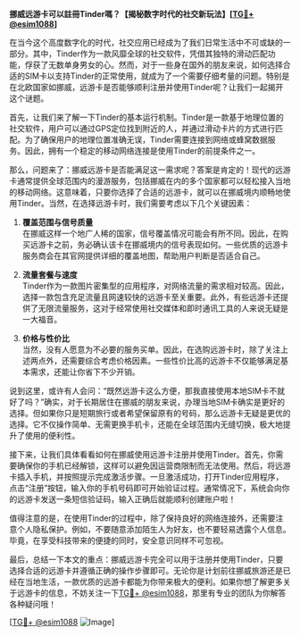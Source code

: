 **挪威远游卡可以註冊Tinder嗎？【揭秘数字时代的社交新玩法】[[TG💪+ @esim1088](https://t.me/s/esim1088)]**

在当今这个高度数字化的时代，社交应用已经成为了我们日常生活中不可或缺的一部分。其中，Tinder作为一款风靡全球的社交软件，凭借其独特的滑动匹配功能，俘获了无数单身男女的心。然而，对于一些身在国外的朋友来说，如何选择合适的SIM卡以支持Tinder的正常使用，就成为了一个需要仔细考量的问题。特别是在北欧国家如挪威，远游卡是否能够顺利注册并使用Tinder呢？让我们一起揭开这个谜题。

首先，让我们来了解一下Tinder的基本运行机制。Tinder是一款基于地理位置的社交软件，用户可以通过GPS定位找到附近的人，并通过滑动卡片的方式进行匹配。为了确保用户的地理位置准确无误，Tinder需要连接到网络或蜂窝数据服务。因此，拥有一个稳定的移动网络连接是使用Tinder的前提条件之一。

那么，问题来了：挪威远游卡是否能满足这一需求呢？答案是肯定的！现代的远游卡通常提供全球范围内的漫游服务，包括挪威在内的多个国家都可以轻松接入当地的移动网络。这意味着，只要你选择了合适的远游卡，就可以在挪威境内顺畅地使用Tinder。当然，在选择远游卡时，我们需要考虑以下几个关键因素：

1. **覆盖范围与信号质量**  
   在挪威这样一个地广人稀的国家，信号覆盖情况可能会有所不同。因此，在购买远游卡之前，务必确认该卡在挪威境内的信号表现如何。一些优质的远游卡服务商会在其官网提供详细的覆盖地图，帮助用户判断是否适合自己。

2. **流量套餐与速度**  
   Tinder作为一款图片密集型的应用程序，对网络流量的需求相对较高。因此，选择一款包含充足流量且网速较快的远游卡至关重要。此外，有些远游卡还提供了无限流量服务，这对于经常使用社交媒体和即时通讯工具的人来说无疑是一大福音。

3. **价格与性价比**  
   当然，没有人愿意为不必要的服务买单。因此，在选购远游卡时，除了关注上述两点外，还需要综合考虑价格因素。一些性价比高的远游卡不仅能够满足基本需求，还能让你省下不少开销。

说到这里，或许有人会问：“既然远游卡这么方便，那我直接使用本地SIM卡不就好了吗？”确实，对于长期居住在挪威的朋友来说，办理当地SIM卡确实是更好的选择。但如果你只是短期旅行或者希望保留原有的号码，那么远游卡无疑是更优的选择。它不仅操作简单、无需更换手机卡，还能在全球范围内无缝切换，极大地提升了使用的便利性。

接下来，让我们具体看看如何在挪威使用远游卡注册并使用Tinder。首先，你需要确保你的手机已经解锁，这样可以避免因运营商限制而无法使用。然后，将远游卡插入手机，并按照提示完成激活步骤。一旦激活成功，打开Tinder应用程序，点击“注册”按钮，输入你的手机号码即可开始验证过程。通常情况下，系统会向你的远游卡发送一条短信验证码，输入正确后就能顺利创建账户啦！

值得注意的是，在使用Tinder的过程中，除了保持良好的网络连接外，还需要注意个人隐私保护。例如，不要随意添加陌生人为好友，也不要轻易透露个人信息。毕竟，在享受科技带来的便捷的同时，安全意识同样不可忽视。

最后，总结一下本文的重点：挪威远游卡完全可以用于注册并使用Tinder，只要选择合适的远游卡并遵循正确的操作步骤即可。无论你是计划前往挪威旅游还是已经在当地生活，一款优质的远游卡都能为你带来极大的便利。如果你想了解更多关于远游卡的信息，不妨关注一下[TG💪+ @esim1088](https://t.me/s/esim1088)，那里有专业的团队为你解答各种疑问哦！

[[TG💪+ @esim1088](https://t.me/s/esim1088) ![Image](https://i.postimg.cc/4NQfJmqS/Snipaste-2025-05-13-00-14-12.png)]